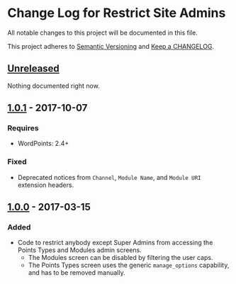# Change Log for Restrict Site Admins

All notable changes to this project will be documented in this file.

This project adheres to [Semantic Versioning](http://semver.org/) and [Keep a CHANGELOG](http://keepachangelog.com/).

## [Unreleased]

Nothing documented right now.

## [1.0.1] - 2017-10-07

### Requires

- WordPoints: 2.4+

### Fixed

- Deprecated notices from `Channel`, `Module Name`, and `Module URI` extension headers.

## [1.0.0] - 2017-03-15

### Added

- Code to restrict anybody except Super Admins from accessing the Points Types and Modules admin screens.
  - The Modules screen can be disabled by filtering the user caps.
  - The Points Types screen uses the generic `manage_options` capability, and has to be removed manually.

[unreleased]: https://github.com/WordPoints/wordpoints/compare/master...HEAD
[1.0.1]: https://github.com/WordPoints/wordpoints/compare/1.0.0...1.0.1
[1.0.0]: https://github.com/WordPoints/wordpoints/compare/...1.0.0
